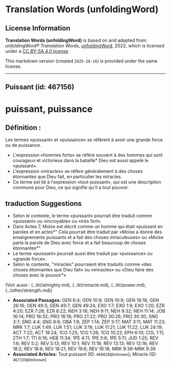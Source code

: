 # Translation Words (unfoldingWord)

## License Information

**Translation Words (unfoldingWord)** is based on and adapted from: _unfoldingWord® Translation Words_, [unfoldingWord](https://unfoldingword.org/utw), 2022, which is licensed under a [CC BY-SA 4.0 license](https://creativecommons.org/licenses/by-sa/4.0/legalcode.en).

This markdown version (created `2025-10-16`) is provided under the same license.



--------------------------------

## Puissant (id: 467156)

puissant, puissance
===================

Définition :
------------

Les termes «puissant» et «puissance» se réfèrent à avoir une grande force ou de puissance.

* L'expression «hommes forts» se réfère souvent à des hommes qui sont courageux et victorieux dans la bataille\* Dieu est aussi appelé le «puissant».
* L'expression «miracles» se réfère généralement à des choses étonnantes que Dieu fait, en particulier les miracles.
* Ce terme est lié à l'expression «tout\-puissant», qui est une description commune pour Dieu, ce qui signifie qu'il a tout pouvoir.

traduction Suggestions
----------------------

* Selon le contexte, le terme «puissant» pourrait être traduit comme «puissant» ou «incroyable» ou «très fort».
* Dans Actes 7, Moïse est décrit comme un homme qui était «puissant en paroles et en actes\*" Cela pourrait être traduit par «Moïse a donné des enseignements puissants et a fait des choses miraculeuses» ou «Moïse parla la parole de Dieu avec force et a fait beaucoup de choses étonnantes\*"
* Le terme «puissant» pourrait aussi être traduit par «puissance» ou «grande force».
* Selon le contexte, "miracles" pourraient être traduits comme «des choses étonnantes que Dieu fait» ou «miracles» ou «Dieu faire des choses avec le pouvoir\*»

(Voir aussi : (../kt/almighty.md), (../kt/miracle.md), (../kt/power.md), (../other/strength.md))

* **Associated Passages:** GEN 6:4; GEN 10:8; GEN 10:9; GEN 18:18; GEN 26:16; GEN 49:3; GEN 49:7; GEN 49:24; EXO 1:7; EXO 1:9; EXO 1:20; EZR 4:20; EZR 7:28; EZR 8:22; NEH 3:16; NEH 9:11; NEH 9:32; NEH 11:14; JOB 16:14; PRO 16:32; PRO 18:18; PRO 21:22; PRO 30:26; PRO 30:30; SNG 3:7; SNG 4:4; SNG 8:6; OBA 1:9; ZEP 1:14; ZEP 3:17; MAT 3:11; MAT 11:23; MRK 1:7; LUK 1:49; LUK 1:51; LUK 3:16; LUK 11:21; LUK 11:22; LUK 24:19; ACT 7:22; ACT 18:24; 1CO 1:25; 1CO 1:26; 1CO 10:22; EPH 6:10; COL 1:11; 2TH 1:7; 1TI 6:16; HEB 11:34; 1PE 4:11; 1PE 5:6; 1PE 5:11; JUD 1:25; REV 1:6; REV 5:2; REV 5:13; REV 10:1; REV 11:18; REV 13:13; REV 13:16; REV 18:2; REV 18:8; REV 18:21; REV 19:6; REV 19:18; MRK 9:38–MRK 9:39
* **Associated Articles:** Tout puissant (ID: `466626@Unknown`); Miracle (ID: `467159@Unknown`)

